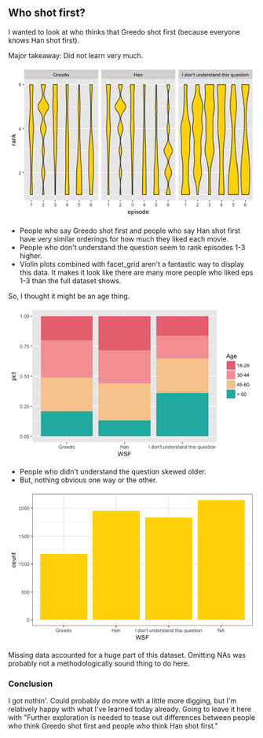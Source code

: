 ## Who shot first?

I wanted to look at who thinks that Greedo shot first (because everyone knows Han shot first).

Major takeaway: Did not learn very much. 

![graph](https://github.com/marialma/TidyTuesday/blob/master/StarWars/eprank.png?raw=true)

* People who say Greedo shot first and people who say Han shot first have very similar orderings for how much they liked each movie. 
* People who don't understand the question seem to rank episodes 1-3 higher. 
* Violin plots combined with facet_grid aren't a fantastic way to display this data. It makes it look like there are many more people who liked eps 1-3 than the full dataset shows.

So, I thought it might be an age thing. 

![ages](https://github.com/marialma/TidyTuesday/blob/master/StarWars/ages.png?raw=true)

* People who didn't understand the question skewed older. 
* But, nothing obvious one way or the other.

![missing](https://github.com/marialma/TidyTuesday/blob/master/StarWars/missingdata.png?raw=true)

Missing data accounted for a huge part of this dataset. Omitting NAs was probably not a methodologically sound thing to do here. 

### Conclusion
I got nothin'. Could probably do more with a little more digging, but I'm relatively happy with what I've learned today already. Going to leave it here with "Further exploration is needed to tease out differences between people who think Greedo shot first and people who think Han shot first."
